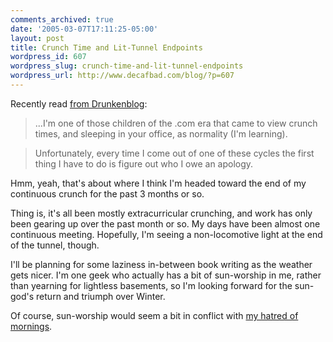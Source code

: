```yaml
---
comments_archived: true
date: '2005-03-07T17:11:25-05:00'
layout: post
title: Crunch Time and Lit-Tunnel Endpoints
wordpress_id: 607
wordpress_slug: crunch-time-and-lit-tunnel-endpoints
wordpress_url: http://www.decafbad.com/blog/?p=607
---
```

Recently read [from Drunkenblog][db]:

  > ...I'm one of those children of the .com era that came to view crunch times, and sleeping in your office, as normality (I'm learning).

  > Unfortunately, every time I come out of one of these cycles the first thing I have to do is figure out who I owe an apology.
  
  Hmm, yeah, that's about where I think I'm headed toward the end of my continuous crunch for the past 3 months or so.
  
  Thing is, it's all been mostly extracurricular crunching, and work has only been gearing up over the past month or so.  My days have been almost one continuous meeting.  Hopefully, I'm seeing a non-locomotive light at the end of the tunnel, though.
  
  I'll be planning for some laziness in-between book writing as the weather gets nicer.  I'm one geek who actually has a bit of sun-worship in me, rather than yearning for lightless basements, so I'm looking forward for the sun-god's return and triumph over Winter.  
  
  Of course, sun-worship would seem a bit in conflict with [my hatred of mornings][mornings].
  
[mornings]:http://www.decafbad.com/blog/2005/02/23/faster_than_a_speeding_bullet_point
[db]:http://www.drunkenblog.com/drunkenblog-archives/000492.html
